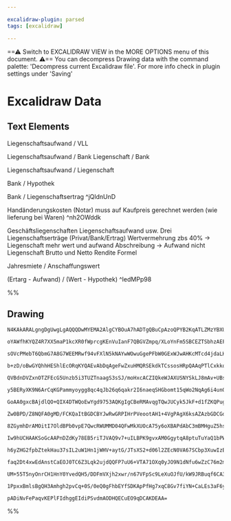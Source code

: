 ```yaml
---

excalidraw-plugin: parsed
tags: [excalidraw]

---
```

==⚠  Switch to EXCALIDRAW VIEW in the MORE OPTIONS menu of this document. ⚠== You can decompress Drawing data with the command palette: 'Decompress current Excalidraw file'. For more info check in plugin settings under 'Saving'


# Excalidraw Data

## Text Elements
Liegenschaftsaufwand / VLL

Liegenschaftsaufwand / Bank
Liegenschaft / Bank

Liegenschaftsaufwand / Liegenschaft

Bank / Hypothek

Bank / Liegenschaftsertrag
 ^jQldnUnD

Handänderungskosten (Notar) muss auf Kaufpreis gerechnet werden (wie lieferung bei Waren)
 ^nh2OWddk

Geschäftsliegenschaften
Liegenschaftsaufwand usw.
Drei Liegenschaftserträge (Privat/Bank/Ertrag)
Wertvermehrung zbs 40% -> Liegenschaft mehr wert und aufwand
Abschreibung -> Aufwand nicht Liegenschaft
Brutto und Netto Rendite Formel

Jahresmiete / Anschaffungswert

(Ertarg - Aufwand) / (Wert - Hypothek) ^IedMPp98

%%
## Drawing
```compressed-json
N4KAkARALgngDgUwgLgAQQQDwMYEMA2AlgCYBOuA7hADTgQBuCpAzoQPYB2KqATLZMzYBXUtiRoIACyhQ4zZAHoFAc0JRJQgEYA6bGwC2CgF7N6hbEcK4OCtptbErHALRY8RMpWdx8Q1TdIEfARcZgRmBShcZQUebQBObR4aOiCEfQQOKGZuAG1wMFAwYogSbggAKwBFfGIOAFUOABEU4shYRHKoLChWksxuZwBmeIAObQB2ADYeHgmABgBWGYmx

oYAWfhKYQZ4R7XX5maP1kcXR0fWprcgKEnVuIanF7QBGVZmpq/XLoYnFm5SBCEZTSbhzAEFSDWZTBbjzQHMKCkNgAawQAGE2Pg2KRygBiV4IIlEvqQTS4bCo5QooQcYhYnF4iTI6zMOC4QJZMkQABmhHw+AAyrA4RJBB4eUiUeiAOr3STgxHItEIEUwMXoCVlQG00EccI5NCvQFsDnYNQ7Y3zBFQiA04RwACSxCNqFyAF1AbzyBkXdwOEJBYDCPS

sOVcPMebT6QbmG7A8G7WEEMRwf94vFXlN5kNAYwWOwuGgePFbW0GExWJwAHKcMTcd4jdaLHiLRblkqEZhNNLdNNoXkEMKAzTCekAUWCGSybs9gKEcGIuH7jYm6yue1bU1eh0BRA4qIDQfw+7YVNT3CH+BHdu6mF6EgAMoQEMpMsxsJJcLzsrghLyFDWMQqAKKgABqT5PgAOhwsEvm+H5fj+f4AUB9KgagABC1iovBr7vhwn7fr+mE4YesH4YhRHI

b+zD/oBwGYQhhHEShlEcORqKYQAEvAbDqAgeFwZxuHMQRSEkdkTCssosHRpQAAqPTlCxkkofRaFMWBkEwSJak0VJmmMRhYFcVRrG0VAZG4RxBlsXRDHoSBYH2VZHFcbx/GCcJsGea5EmGRpMnkHJXDepwUBCoQRjiLwnaQLykUAGK4PoApWqgkIVveUAAIJEMoxboMEv48gWUDmAQBUgsV0BmjyehZLgoZMP6aCJqedq4iCoYEMpD6qYFDmoSZLk

QVBdnDVZxnOTZFEcG5Unzb5i3TUZTnaagS3sSJ/moHxcACZIQkeWJAXUSNYSkLJ8mAv+UBsAASuEMVxciQgIPurU8cCoKPqgrxJIsBQAL5bEUXYDugHCSDwADysrEMQR6Ah0cXQCpgIDGgzgbvMSRtkMoyZlmoxDEM2XbI2rxA6MiwbLTrwk+c8SAncxAPGgJMTG8rzxDwnzxAzrxtoCJ0gmCaAdvdHCwnFCUQNKqqMriBIksSSCjpS1Ixgy2Jqy

y5BERyXK9N6ArCqKGPammyoygg8qc4qJb26q6qakr2I6naeqSHGbomt15qWo2NqAg6i4unOXp2j6aUIO1qCdSGYY4+guCvNG451Iax5JhWKbQ/zHbxNMrzLPmVZFo2G5V4Wtb1nF8TE62pZHCGPZ9peg7Dl9dpjnSxBTukmTZHkscVouy6rsa66bn8FfPJsdoHkeHUnmeF7Q9et45SpEg8cBAAnYakHSyjMKibBIpkqAABR1lEpAAJSoPoQjxqgD

GoAA0gxcBAjdlQO+QIX4DTWQoEwYgd9753AQKgIgCBeRMAvqgTQwJUCyk5JkF+d1fZKQPugI+9JT4wPPnLK+N9ugcAfk/Tkb8P5fx/v/ACgDgTMBAUwBA4CECQOgbA+BiDXwoIocodBmDsFcjweFOOkVoqxXBIrJKWRUrpXwJlKm7Qeg1SKuUUq5s7QVSqvgXRdVHpwEapFFqBpSBJxTt1UgvUOD9SIRAEhxAyGoModfW+tDH4CQYe/T+nCWEAKA

Zw0BPD/Z8NQFA0gMD/FCKQaItBGDCBYJwRwGRPIHrPVeootAH1+4VgPAgX6ksAZAzbGDCGdoygSCdKmAAsgABTgGMHk6MuhYztOnPYcQeCjF3O2UY8xyYTFGHMQEmVnBbm0EsVspxhYLHOOzBU3AphPG0FMVYyxFjrFLFMUY/xxZ/SlrwGWdoYSakVsrdEqtmToEJJrUk2sqSR3pI8roxt2RZMMRWfkgoPY229nbZMKo5QbNdhCh2ILyi22zn4GJ

8ZGymhDrAMOitI7OldBPb0vpE7QwcRWUMMD04QFwMkXUOcA75y6oXBAPdAbC3mBMHguZ5hsyMdXTgjwsz12rBwOsHAGzGnWPEL4wzlh8HqV3YIs9UC7xKSUQek5pxjxjguJcK5mXvA3DMReEx2VB1KaGdeydN6r3POiHefc0ZuIAOLhC/MfOiSDLJSUyBZdSjktIYU/hQbQsEmhAO2utYKN1SDH3fA/VpTj6ArgUFxBQE4o3RBkbKGSBYMiSDEag

Iw9hUCHAAKSoGcAAPnDZdKy78EB5riTJVAQ9v7+uILBPK9gvxAM0GgytqA8ptuTuYaQ1bPW7SwufGQbBm0YRrHwx6qAXr0jUAg5KuIMj4A4gAKVwHm8I6U+EILAnlIKvJeQX2YPEqAHF75pufuI5wA621vzAvfLNN1y0HW8idVEL8FIUAGgDCAzriJuuyB631NCfVntGnNQNwbmhhp2nREKMaEH33jYQRNUBk24VTem5Qmbs1MFzfmwtnDS3lqrS

h6yZHG2fpbZtekHau37sIL2uW1Hn1jWHV+aytG/JTsXS2+d06l2ZEcN0VA67SCbp3XuwIzBD3SZPWei9lDr23vvZyR9PHnKvofh+6yT7DrHSEv+iKWQFFxQ5VZqAaiMrcC0ZjB8Zj9HIIBSUYx7h3MsgaoCJqURWp2OJVaisPV/CuMGhIUDrr3URt/N6taNaNpDoQyG5DiXpJRvQ3GhNSaU33tCsRm6Ob63kaLVR/ttG60NuvbOkCzH20cE7cRHt

faq2Dt4xwEdAnstCaEOJ0TC6Z3Lqk2ujdQQFP7uU6+VTA71OXq0yJO9N1dNfu6wZzC76m2mZ/RZ3JQ38msEKagYp30DQVP+o2YGYNwCT0pXAOAIpdXcEhtAE6GRyjLlIKjAoDBXwUBwh8vW3yJD4nPVD3kfQIDYBEGbJ03R9AigduD55Gs3kA/h6QRHyOQe6xzuj6AvzTZj1hzjvH6RkqW3heKMFFOEdjyR+kVHqonZc14FsOHTOsgs5R5CtU1sE

UM+55T5nyOnrCH1HnY0YvedQH5/DDFmVXjh2xwr/n67VFpSc9LeXuOJfU/kW9JRBuqf6CA35kqnnGeG758j17N08q47YBQE6uAwsF0gOLh36QJz0hdyid3IRoaUtd1Qc3Rv9BB7d4peAGM9aw8/CiQUAANbgPwhgHBtIsMssw1fDJXiUFP2J8AAE1nMXB2YsSZYw2y19LtzowbADDvaMQQT6jZaka/t4ryXtLZfoCT9zmkJAbNm4B2P4gIoECWP1

1PpxxBmlsBgQH3Amhgh2pvCq+0S/0eQ0gFhbEYfSDKApPfHg7xqC8Gv7fiYN+CaLEs3aF6yggycnKGfi/ewES8CGH/r/o/toM/hAD3iUL7lFILsrpVJwAmOFolISuNkwKGMoO3hWJkBvlvtwBdnaNgEQPPudufCqpAC4t9kUsQaaENmUjgcQeAZAHYBUDwtkEKC4nACvmvi4pvsysqtzpSJVIwIpK3vgOgSUN0uKGkNgLAbIhWPDkiAYPHp0BvN7

pADiNvFePaqvKEPlFIdhggEIdiPSvdmAODHQECuEO9qDCAKDEAA=
```
%%